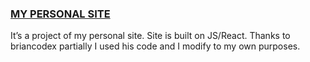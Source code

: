 ### <a href="https://ins-code.pl" target='_blank'>MY PERSONAL SITE</a> 
It’s a project of my personal site. Site is built on JS/React. Thanks to briancodex partially I used his code and I modify to my own purposes. 
